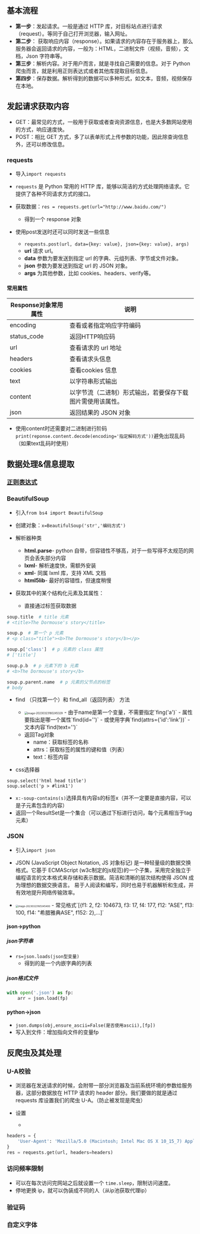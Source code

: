 ## 基本流程

- **第一步**：发起请求。一般是通过 HTTP 库，对目标站点进行请求（request）。等同于自己打开浏览器，输入网址。
- **第二步**： 获取响应内容（response）。如果请求的内容存在于服务器上，那么服务器会返回请求的内容，一般为：HTML，二进制文件（视频，音频），文档，Json 字符串等。
- **第三步**：解析内容。对于用户而言，就是寻找自己需要的信息。对于 Python 爬虫而言，就是利用正则表达式或者其他库提取目标信息。
- **第四步**：保存数据。解析得到的数据可以多种形式，如文本，音频，视频保存在本地。

## 发起请求获取内容

- GET：最常见的方式，一般用于获取或者查询资源信息，也是大多数网站使用的方式，响应速度快。
- POST：相比 GET 方式，多了以表单形式上传参数的功能，因此除查询信息外，还可以修改信息。

### requests

- 导入`import requests`

- `requests` 是 Python 常用的 HTTP 库，能够以简洁的方式处理网络请求。它提供了各种不同请求方式的接口。
- 获取数据：`res = requests.get(url="http://www.baidu.com/")`
  - 得到一个 response 对象
- 使用post发送时还可以同时发送一些信息
  - `requests.post(url, data={key: value}, json={key: value}, args)`
  - **url** 请求 url。
  - **data** 参数为要发送到指定 url 的字典、元组列表、字节或文件对象。
  - **json** 参数为要发送到指定 url 的 JSON 对象。
  - **args** 为其他参数，比如 cookies、headers、verify等。

#### 常用属性

| Response对象常用属性 | 说明                                                       |
| -------------------- | ---------------------------------------------------------- |
| encoding             | 查看或者指定响应字符编码                                   |
| status_code          | 返回HTTP响应码                                             |
| url                  | 查看请求的 url 地址                                        |
| headers              | 查看请求头信息                                             |
| cookies              | 查看cookies 信息                                           |
| text                 | 以字符串形式输出                                           |
| content              | 以字节流（二进制）形式输出，若要保存下载图片需使用该属性。 |
| json                 | 返回结果的 JSON 对象                                       |

- 使用content时还需要对二进制进行阶码`print(reponse.content.decode(encoding='指定解码方式'))`避免出现乱码（如果text乱码时使用）

## 数据处理&信息提取

### [正则表达式](../../扩展/正则表达式.md)

### BeautifulSoup

- 引入`from bs4 import BeautifulSoup`

- 创建对象：`x=BeautifulSoup('str','编码方式')`

- 解析器种类
  - **html.parse**- python 自带，但容错性不够高，对于一些写得不太规范的网页会丢失部分内容
  - **lxml**- 解析速度快，需额外安装
  - **xml**- 同属 lxml 库，支持 XML 文档
  - **html5lib**- 最好的容错性，但速度稍慢

- 获取其中的某个结构化元素及其属性：

  - 直接通过标签获取数据


```python
soup.title  # title 元素
# <title>The Dormouse's story</title>

soup.p  # 第一个 p 元素
# <p class="title"><b>The Dormouse's story</b></p>

soup.p['class']  # p 元素的 class 属性
# ['title']

soup.p.b  # p 元素下的 b 元素
# <b>The Dormouse's story</b>

soup.p.parent.name  # p 元素的父节点的标签
# body
```

- find （只找第一个）和 find_all（返回列表） 方法

  - <img src="https://thdlrt.oss-cn-beijing.aliyuncs.com/image-20230323160245329.png" alt="image-20230323160245329" style="zoom:50%;" />
    - 由于name是第一个变量，不需要指定`fing('a')`
    - 属性要指出是哪一个属性`find(id='')`
      - 或使用字典`find(attrs={'id':'link'})`
    - 文本内容`find(text='')`
  - 返回Tag对象
    - name：获取标签的名称
    - attrs：获取标签的属性的键和值（列表）
    - text：标签内容

- css选择器


```python3
soup.select('html head title')
soup.select('p > #link1')
```

- `x:-soup-contains(s)`选择具有内容s的标签x（并不一定要是直接内容，可以是子元素包含的内容）
- 返回一个ResultSet是一个集合（可以通过下标进行访问，每个元素相当于tag元素）

### JSON

- 引入`import json`

- JSON (JavaScript Object Notation, JS 对象标记) 是一种轻量级的数据交换格式。它基于 ECMAScript (w3c制定的js规范)的一个子集，采用完全独立于编程语言的文本格式来存储和表示数据。简洁和清晰的层次结构使得 JSON 成为理想的数据交换语言。 易于人阅读和编写，同时也易于机器解析和生成，并有效地提升网络传输效率。

- <img src="https://thdlrt.oss-cn-beijing.aliyuncs.com/image-20230323165345400.png" alt="image-20230323165345400" style="zoom:45%;" />
  - 常见格式`[{f1: 2, f2: 104673, f3: 17, f4: 177, f12: "ASE", f13: 100, f14: "希腊雅典ASE", f152: 2},…]`

#### json->python

##### json字符串

- `rs=json.loads(json型变量)`
  - 得到的是一个内嵌字典的列表

##### json格式文件

```python
with open('.json') as fp:
	arr = json.load(fp)
```

#### python->json

- `json.dumps(obj,ensure_ascii=False(是否使用ascii),[fp])`
- 写入到文件：增加指向文件的变量fp

## 反爬虫及其处理

### U-A校验

- 浏览器在发送请求的时候，会附带一部分浏览器及当前系统环境的参数给服务器，这部分数据放在 HTTP 请求的 header 部分。我们要做的就是通过 requests 库设置我们的爬虫 U-A。（防止被发现是爬虫）

- 设置

  - 


```py
headers = {
    'User-Agent': 'Mozilla/5.0 (Macintosh; Intel Mac OS X 10_15_7) AppleWebKit/537.36 (KHTML, like Gecko) Chrome/111.0.0.0 Safari/537.36'
}
res = requests.get(url, headers=headers)
```

### 访问频率限制

- 可以在每次访问完网站之后就设置一个 `time.sleep`，限制访问速度。
- 停地更换 ip，就可以伪装成不同的人（从ip池获取代理ip）

### 验证码

### 自定义字体



